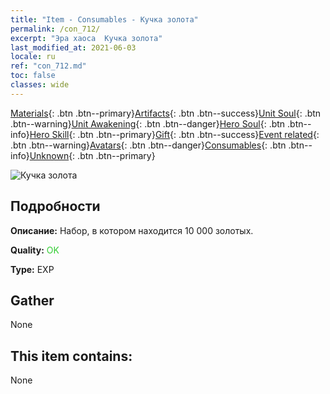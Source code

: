 ```yaml
---
title: "Item - Consumables - Кучка золота"
permalink: /con_712/
excerpt: "Эра хаоса  Кучка золота"
last_modified_at: 2021-06-03
locale: ru
ref: "con_712.md"
toc: false
classes: wide
---
```

 [Materials](/ItemsRU/){: .btn .btn--primary}[Artifacts](/ItemsRU/Artifacts/){: .btn .btn--success}[Unit Soul](/ItemsRU/UnitSoul/){: .btn .btn--warning}[Unit Awakening](/ItemsRU/UnitAwakening/){: .btn .btn--danger}[Hero Soul](/ItemsRU/HeroSoul/){: .btn .btn--info}[Hero Skill](/ItemsRU/HeroSkill/){: .btn .btn--primary}[Gift](/ItemsRU/Gift/){: .btn .btn--success}[Event related](/ItemsRU/Events/){: .btn .btn--warning}[Avatars](/ItemsRU/Avatars/){: .btn .btn--danger}[Consumables](/ItemsRU/Consumables/){: .btn .btn--info}[Unknown](/ItemsRU/Unknown/){: .btn .btn--primary}

 ![Кучка золота](/images/t/i_510.png)

## Подробности
 **Описание:** Набор, в котором находится 10 000 золотых.

 **Quality:** <span style="color: #32CD32">OK</span>

 **Type:** EXP

## Gather

  None

## This item contains:

  None

